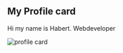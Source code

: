 ## My Profile card

Hi my name is Habert. Webdeveloper


![profile card](https://github.com/habert-kungu/profile/assets/147383053/c911d22f-945e-453b-8b71-9a5bd729e81c)
